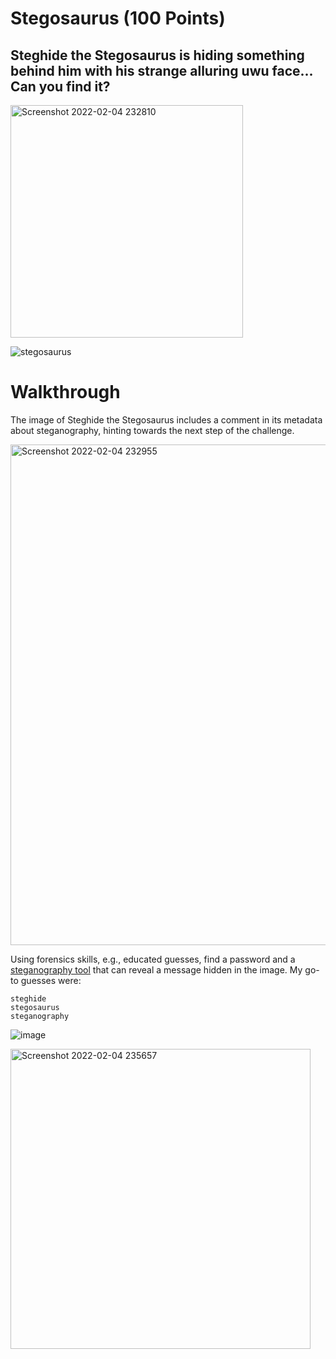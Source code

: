 # Stegosaurus (100 Points)
## Steghide the Stegosaurus is hiding something behind him with his strange alluring uwu face... Can you find it?
<img width="372" alt="Screenshot 2022-02-04 232810" src="https://user-images.githubusercontent.com/99063625/152629983-413478f2-bd8a-4688-9328-34a510636bb7.png">

![stegosaurus](https://user-images.githubusercontent.com/99063625/152630004-da96c6c5-8e91-4614-ad9e-08b417a99939.jpg)

# Walkthrough

The image of Steghide the Stegosaurus includes a comment in its metadata about steganography, hinting towards the next step of the challenge.

<img width="801" alt="Screenshot 2022-02-04 232955" src="https://user-images.githubusercontent.com/99063625/152630106-877b3e9f-b5ce-4923-8e79-6558e5532022.png">

Using forensics skills, e.g., educated guesses, find a password and a [steganography tool](https://aperisolve.fr/) that can reveal a message hidden in the image. My go-to guesses were: 
```
steghide
stegosaurus
steganography
```

![image](https://user-images.githubusercontent.com/99063625/157351700-d1bd8dc8-983d-41a1-8d74-b85676c2194d.png)

<img width="480" alt="Screenshot 2022-02-04 235657" src="https://user-images.githubusercontent.com/99063625/152630597-6de8c89d-484c-4b83-8b3a-e54a591eba63.png">
